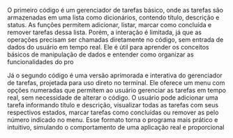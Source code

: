 O primeiro código é um gerenciador de tarefas básico, onde as tarefas são armazenadas em uma lista como dicionários, contendo título, descrição e status. As funções permitem adicionar, listar, marcar como concluída e remover tarefas dessa lista. Porém, a interação é limitada, já que as operações precisam ser chamadas diretamente no código, sem entrada de dados do usuário em tempo real. Ele é útil para aprender os conceitos básicos de manipulação de dados e entender como organizar as funcionalidades do pro

Já o segundo código é uma versão aprimorada e interativa do gerenciador de tarefas, projetada para uso direto no terminal. Ele oferece um menu com opções numeradas que permitem ao usuário gerenciar as tarefas em tempo real, sem necessidade de alterar o código. O usuário pode adicionar uma tarefa informando título e descrição, visualizar todas as tarefas com seus respectivos estados, marcar tarefas como concluídas ou remover as pelo número indicado no menu. Esse formato torna o programa mais prático e intuitivo, simulando o comportamento de uma aplicação real e proporcional